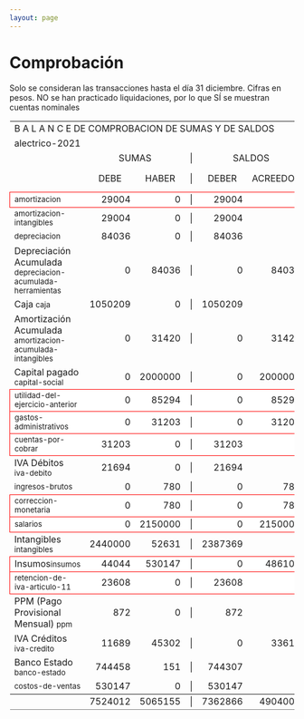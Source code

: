 ```yaml
--- 
layout: page
--- 
```

<h1> Comprobación </h1>


Solo se consideran las transacciones hasta el día 31	diciembre.
Cifras en pesos.
NO se han practicado liquidaciones, por lo que SÍ se muestran cuentas nominales
<table rules='groups'>
<tr><td colspan='8'> B A L A N C E  DE COMPROBACION DE SUMAS Y DE SALDOS </td> </tr>
<tr> <td colspan='8'> alectrico-2021</td></tr>
<tr> <td> </td> <td align='center' colspan= '2'>SUMAS</td> <td>|</td> <td align='center' colspan='2'>SALDOS</td> <td rowspan='2' > Errores </td> </tr>
<tr> <td></td>  <td align='center'>DEBE</td> <td align='center'>HABER</td> <td>|</td> <td align='center'>DEBER</td> <td align='center'>ACREEDOR</td> <td>A Corregir </td> </tr>
<tbody>
<tr style=' background: #fff; border: 1px solid red;'>
<td><small>amortizacion</small></td> <td align='right'>29004</td> <td align='right'>0</td> <td> | </td> <td align='right'> 29004</td> <td align='right'>0</td> </tr>
<tr>
<td> <small>amortizacion-intangibles</small></td> <td align='right'>29004</td> <td align='right'>0</td> <td> | </td> <td align='right'> 29004</td> <td align='right'>0</td>
</tr>
<tr>
<td> <small>depreciacion</small></td> <td align='right'>84036</td> <td align='right'>0</td> <td> | </td> <td align='right'> 84036</td> <td align='right'>0</td>
</tr>
<tr>
<td>Depreciación Acumulada <small>depreciacion-acumulada-herramientas</small></td> <td align='right'>0</td> <td align='right'>84036</td> <td> | </td> <td align='right'> 0</td> <td align='right'>84036</td>
</tr>
<tr>
<td>Caja <small>caja</small></td> <td align='right'>1050209</td> <td align='right'>0</td> <td> | </td> <td align='right'> 1050209</td> <td align='right'>0</td>
</tr>
<tr>
<td>Amortización Acumulada <small>amortizacion-acumulada-intangibles</small></td> <td align='right'>0</td> <td align='right'>31420</td> <td> | </td> <td align='right'> 0</td> <td align='right'>31420</td>
</tr>
<tr>
<td>Capital pagado <small>capital-social</small></td> <td align='right'>0</td> <td align='right'>2000000</td> <td> | </td> <td align='right'> 0</td> <td align='right'>2000000</td>
</tr>
<tr style=' background: #fff; border: 1px solid red;'>
<td><small>utilidad-del-ejercicio-anterior</small></td> <td align='right'>0</td> <td align='right'>85294</td> <td> | </td> <td align='right'> 0</td> <td align='right'>85294</td> </tr>
<tr style=' background: #fff; border: 1px solid red;'>
<td><small>gastos-administrativos</small></td> <td align='right'>0</td> <td align='right'>31203</td> <td> | </td> <td align='right'> 0</td> <td align='right'>31203</td> </tr>
<tr style=' background: #fff; border: 1px solid red;'>
<td><small>cuentas-por-cobrar</small></td> <td align='right'>31203</td> <td align='right'>0</td> <td> | </td> <td align='right'> 31203</td> <td align='right'>0</td> </tr>
<tr>
<td>IVA Débitos <small>iva-debito</small></td> <td align='right'>21694</td> <td align='right'>0</td> <td> | </td> <td align='right'> 21694</td> <td align='right'>0</td>
</tr>
<tr>
<td> <small>ingresos-brutos</small></td> <td align='right'>0</td> <td align='right'>780</td> <td> | </td> <td align='right'> 0</td> <td align='right'>780</td>
</tr>
<tr style=' background: #fff; border: 1px solid red;'>
<td><small>correccion-monetaria</small></td> <td align='right'>0</td> <td align='right'>780</td> <td> | </td> <td align='right'> 0</td> <td align='right'>780</td> </tr>
<tr style=' background: #fff; border: 1px solid red;'>
<td><small>salarios</small></td> <td align='right'>0</td> <td align='right'>2150000</td> <td> | </td> <td align='right'> 0</td> <td align='right'>2150000</td> </tr>
<tr>
<td>Intangibles <small>intangibles</small> </td> <td align='right'>2440000</td> <td align='right'>52631</td> <td> | </td> <td align='right'> 2387369</td> <td align='right'>0</td> 
<td colspan='2' style=' background: #faa; border: 1px solid red;'>Subcuenta </td>
</tr>
<tr style=' background: #fff; border: 1px solid red;'>
<td>Insumos<small>insumos</small></td> <td align='right'>44044</td> <td align='right'>530147</td> <td> | </td> <td align='right'> 0</td> <td align='right'>486103</td> </tr>
<tr style=' background: #fff; border: 1px solid red;'>
<td><small>retencion-de-iva-articulo-11</small></td> <td align='right'>23608</td> <td align='right'>0</td> <td> | </td> <td align='right'> 23608</td> <td align='right'>0</td> </tr>
<tr>
<td>PPM (Pago Provisional Mensual) <small>ppm</small></td> <td align='right'>872</td> <td align='right'>0</td> <td> | </td> <td align='right'> 872</td> <td align='right'>0</td>
</tr>
<tr>
<td>IVA Créditos <small>iva-credito</small></td> <td align='right'>11689</td> <td align='right'>45302</td> <td> | </td> <td align='right'> 0</td> <td align='right'>33613</td>
</tr>
<tr>
<td>Banco Estado <small>banco-estado</small></td> <td align='right'>744458</td> <td align='right'>151</td> <td> | </td> <td align='right'> 744307</td> <td align='right'>0</td>
</tr>
<tr>
<td> <small>costos-de-ventas</small></td> <td align='right'>530147</td> <td align='right'>0</td> <td> | </td> <td align='right'> 530147</td> <td align='right'>0</td>
</tr>
</tbody>
<tfoot>
<tr> <td></td> <td align='right'> <div>7524012</div></td> <td align='right'> <div>5065155</div></td><td> | </td> <td align='right'> <div>7362866</div></td> <td align='right'> <div>4904009</div></td> </tr>
</tfoot>
</table>
